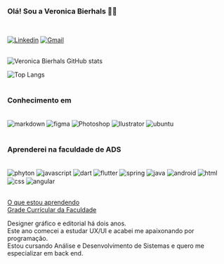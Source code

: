 
### Olá! Sou a Veronica Bierhals 🙋‍♀️
<br/>

[![Linkedin](https://img.shields.io/badge/LinkedIn-0077B5?style=for-the-badge&logo=linkedin&logoColor=white)](https://www.linkedin.com/in/veronicaveigabierhals/) [![Gmail](https://img.shields.io/badge/Gmail-D14836?style=for-the-badge&logo=gmail&logoColor=white)](mailto:veronicabierhals@gmail.com) <br/>
<br/>

![Veronica Bierhals GitHub stats](https://github-readme-stats.vercel.app/api?username=veronicabierhals&show_icons=true&theme=dracula) <br/>

![Top Langs](https://github-readme-stats.vercel.app/api/top-langs/?username=veronicabierhals&hide=javascript,html)<br/>
<br/>

### Conhecimento em
<div style="display: inline_block"><br/>
 <img align="center" alt="markdown" src="https://img.shields.io/badge/Markdown-000000?style=for-the-badge&logo=markdown&logoColor=white"/>
 <img align="center" alt="figma" src="https://img.shields.io/badge/Figma-F24E1E?style=for-the-badge&logo=figma&logoColor=white"/>
 <img align="center" alt="Photoshop" src="https://img.shields.io/badge/Adobe%20Photoshop-31A8FF?style=for-the-badge&logo=Adobe%20Photoshop&logoColor=black"/>
 <img align="center" alt="Ilustrator" src="https://img.shields.io/badge/Adobe%20Illustrator-FF9A00?style=for-the-badge&logo=adobe%20illustrator&logoColor=white)"/> 
 <img align="center" alt="ubuntu" src="https://img.shields.io/badge/Ubuntu-E95420?style=for-the-badge&logo=ubuntu&logoColor=white"/><br/>
<br/>
 
### Aprenderei na faculdade de ADS

<div style="display: inline_block"><br/>
 <img align="center" alt="phyton" src="https://img.shields.io/badge/Python-3776AB?style=for-the-badge&logo=python&logoColor=white"/> 
 <img align="center" alt="javascript" src="https://img.shields.io/badge/JavaScript-F7DF1E?style=for-the-badge&logo=javascript&logoColor=black"/>
 <img align="center" alt="dart" src="https://img.shields.io/badge/Dart-0175C2?style=for-the-badge&logo=dart&logoColor=white"/>
 <img align="center" alt="flutter" src="https://img.shields.io/badge/Flutter-02569B?style=for-the-badge&logo=flutter&logoColor=white"/>
 <img align="center" alt="spring" src="https://img.shields.io/badge/Spring-6DB33F?style=for-the-badge&logo=spring&logoColor=white"/>
 <img align="center" alt="java" src="https://img.shields.io/badge/Java-ED8B00?style=for-the-badge&logo=openjdk&logoColor=whitee"/>
 <img align="center" alt="android" src="https://img.shields.io/badge/Android-3DDC84?style=for-the-badge&logo=android&logoColor=white"/>
 
 <img align="center" alt="html" src="https://img.shields.io/badge/HTML-239120?style=for-the-badge&logo=html5&logoColor=white"/>
 <img align="center" alt="css" src="https://img.shields.io/badge/CSS-239120?&style=for-the-badge&logo=css3&logoColor=white"/>
 <img align="center" alt="angular" src="https://img.shields.io/badge/Angular-DD0031?style=for-the-badge&logo=angular&logoColor=white"/>
 </div><br/>

[O que estou aprendendo](https://github.com/veronicabierhals/adsuninter/blob/main/aprendendo%20na%20Faculdade.md) <br/>
[Grade Currícular da Faculdade](https://github.com/veronicabierhals/adsuninter/blob/main/gradecurricular.md) <br/>

Designer gráfico e editorial há dois anos. <br/>
Este ano comecei a estudar UX/UI e acabei me apaixonando por programação. <br/>
Estou cursando Análise e Desenvolvimento de Sistemas e quero me especializar em back end.
